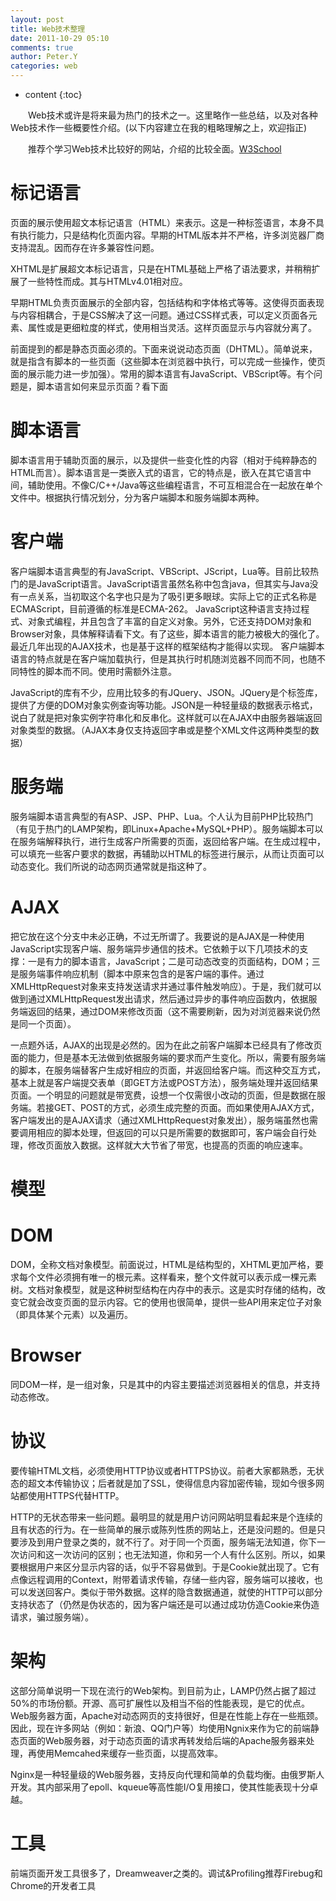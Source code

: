 ```yaml
---
layout: post
title: Web技术整理
date: 2011-10-29 05:10
comments: true
author: Peter.Y
categories: web
---
```


* content
{:toc}

　　Web技术或许是将来最为热门的技术之一。这里略作一些总结，以及对各种Web技术作一些概要性介绍。(以下内容建立在我的粗略理解之上，欢迎指正)

　　推荐个学习Web技术比较好的网站，介绍的比较全面。[W3School](http://www.w3school.com.cn)

标记语言
===

页面的展示使用超文本标记语言（HTML）来表示。这是一种标签语言，本身不具有执行能力，只是结构化页面内容。早期的HTML版本并不严格，许多浏览器厂商支持混乱。因而存在许多兼容性问题。

XHTML是扩展超文本标记语言，只是在HTML基础上严格了语法要求，并稍稍扩展了一些特性而成。其与HTMLv4.01相对应。

早期HTML负责页面展示的全部内容，包括结构和字体格式等等。这使得页面表现与内容相耦合，于是CSS解决了这一问题。通过CSS样式表，可以定义页面各元素、属性或是更细粒度的样式，使用相当灵活。这样页面显示与内容就分离了。

前面提到的都是静态页面必须的。下面来说说动态页面（DHTML）。简单说来，就是指含有脚本的一些页面（这些脚本在浏览器中执行，可以完成一些操作，使页面的展示能力进一步加强）。常用的脚本语言有JavaScript、VBScript等。有个问题是，脚本语言如何来显示页面？看下面

脚本语言
===

脚本语言用于辅助页面的展示，以及提供一些变化性的内容（相对于纯粹静态的HTML而言）。脚本语言是一类嵌入式的语言，它的特点是，嵌入在其它语言中间，辅助使用。不像C/C++/Java等这些编程语言，不可互相混合在一起放在单个文件中。根据执行情况划分，分为客户端脚本和服务端脚本两种。

客户端
=====


客户端脚本语言典型的有JavaScript、VBScript、JScript，Lua等。目前比较热门的是JavaScript语言。JavaScript语言虽然名称中包含java，但其实与Java没有一点关系，当初取这个名字也只是为了吸引更多眼球。实际上它的正式名称是ECMAScript，目前遵循的标准是ECMA-262。 JavaScript这种语言支持过程式、对象式编程，并且包含了丰富的自定义对象。另外，它还支持DOM对象和Browser对象，具体解释请看下文。有了这些，脚本语言的能力被极大的强化了。最近几年出现的AJAX技术，也是基于这样的框架结构才能得以实现。 客户端脚本语言的特点就是在客户端加载执行，但是其执行时机随浏览器不同而不同，也随不同特性的脚本而不同。使用时需额外注意。

JavaScript的库有不少，应用比较多的有JQuery、JSON。JQuery是个标签库，提供了方便的DOM对象实例查询等功能。JSON是一种轻量级的数据表示格式，说白了就是把对象实例字符串化和反串化。这样就可以在AJAX中由服务器端返回对象类型的数据。（AJAX本身仅支持返回字串或是整个XML文件这两种类型的数据）

服务端
=====

服务端脚本语言典型的有ASP、JSP、PHP、Lua。个人认为目前PHP比较热门（有见于热门的LAMP架构，即Linux+Apache+MySQL+PHP）。服务端脚本可以在服务端解释执行，进行生成客户所需要的页面，返回给客户端。在生成过程中，可以填充一些客户要求的数据，再辅助以HTML的标签进行展示，从而让页面可以动态变化。我们所说的动态网页通常就是指这种了。

AJAX
=====

把它放在这个分支中未必正确，不过无所谓了。我要说的是AJAX是一种使用JavaScript实现客户端、服务端异步通信的技术。它依赖于以下几项技术的支撑：一是有力的脚本语言，JavaScript；二是可动态改变的页面结构，DOM；三是服务端事件响应机制（脚本中原来包含的是客户端的事件。通过XMLHttpRequest对象来支持发送请求并通过事件触发响应）。于是，我们就可以做到通过XMLHttpRequest发出请求，然后通过异步的事件响应函数内，依据服务端返回的结果，通过DOM来修改页面（这不需要刷新，因为对浏览器来说仍然是同一个页面）。

一点题外话，AJAX的出现是必然的。因为在此之前客户端脚本已经具有了修改页面的能力，但是基本无法做到依据服务端的要求而产生变化。所以，需要有服务端的脚本，在服务端替客户生成好相应的页面，并返回给客户端。而这种交互方式，基本上就是客户端提交表单（即GET方法或POST方法），服务端处理并返回结果页面。一个明显的问题就是带宽费，设想一个仅需很小改动的页面，但是数据在服务端。若接GET、POST的方式，必须生成完整的页面。而如果使用AJAX方式，客户端发出的是AJAX请求（通过XMLHttpRequest对象发出），服务端虽然也需要调用相应的脚本处理，但返回的可以只是所需要的数据即可，客户端会自行处理，修改页面放入数据。这样就大大节省了带宽，也提高的页面的响应速率。

模型
===

DOM
=====

DOM，全称文档对象模型。前面说过，HTML是结构型的，XHTML更加严格，要求每个文件必须拥有唯一的根元素。这样看来，整个文件就可以表示成一棵元素树。文档对象模型，就是这种树型结构在内存中的表示。这是实时存储的结构，改变它就会改变页面的显示内容。它的使用也很简单，提供一些API用来定位子对象（即具体某个元素）以及遍历。

Browser
=====

同DOM一样，是一组对象，只是其中的内容主要描述浏览器相关的信息，并支持动态修改。

协议
===

要传输HTML文档，必须使用HTTP协议或者HTTPS协议。前者大家都熟悉，无状态的超文本传输协议；后者就是加了SSL，使得信息内容加密传输，现如今很多网站都使用HTTPS代替HTTP。

HTTP的无状态带来一些问题。最明显的就是用户访问网站明显看起来是个连续的且有状态的行为。在一些简单的展示或陈列性质的网站上，还是没问题的。但是只要涉及到用户登录之类的，就不行了。对于同一个页面，服务端无法知道，你下一次访问和这一次访问的区别；也无法知道，你和另一个人有什么区别。所以，如果要根据用户来区分显示内容的话，似乎不容易做到。于是Cookie就出现了。它有点像远程调用的Context，附带着请求传输，存储一些内容，服务端可以接收，也可以发送回客户。类似于带外数据。这样的隐含数据通道，就使的HTTP可以部分支持状态了（仍然是伪状态的，因为客户端还是可以通过成功仿造Cookie来伪造请求，骗过服务端）。

架构
===

这部分简单说明一下现在流行的Web架构。到目前为止，LAMP仍然占据了超过50%的市场份额。开源、高可扩展性以及相当不俗的性能表现，是它的优点。 Web服务器方面，Apache对动态网页的支持很好，但是在性能上存在一些瓶颈。因此，现在许多网站（例如：新浪、QQ门户等）均使用Ngnix来作为它的前端静态页面的Web服务器，对于动态页面的请求再转发给后端的Apache服务器来处理，再使用Memcahed来缓存一些页面，以提高效率。

Nginx是一种轻量级的Web服务器，支持反向代理和简单的负载均衡。由俄罗斯人开发。其内部采用了epoll、kqueue等高性能I/O复用接口，使其性能表现十分卓越。

工具
===

前端页面开发工具很多了，Dreamweaver之类的。调试&Profiling推荐Firebug和Chrome的开发者工具

